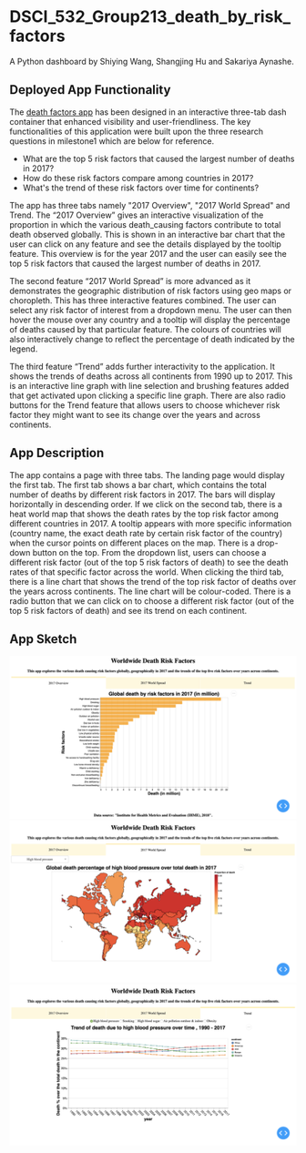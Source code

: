 # DSCI_532_Group213_death_by_risk_factors
A Python dashboard by Shiying Wang, Shangjing Hu and Sakariya Aynashe.

## Deployed App Functionality

The [death factors app](https://risk-factors-of-death.herokuapp.com) has been designed in an interactive three-tab dash container that enhanced visibility and user-friendliness. The key functionalities of this application were built upon the three research questions in milestone1 which are below for reference.

- What are the top 5 risk factors that caused the largest number of deaths in 2017?
- How do these risk factors compare among countries in 2017?
- What's the trend of these risk factors over time for continents?

The app has three tabs namely "2017 Overview", "2017 World Spread" and Trend.
The “2017 Overview” gives an interactive visualization of the proportion in which the various death_causing factors contribute to total death observed globally. This is shown in an interactive bar chart that the user can click on any feature and see the details displayed by the tooltip feature. This overview is for the year 2017 and the user can easily see the top 5 risk factors that caused the largest number of deaths in 2017.

The second feature “2017 World Spread” is more advanced as it demonstrates the geographic distribution of risk factors using geo maps or choropleth. This has three interactive features combined. The user can select any risk factor of interest from a dropdown menu. The user can then hover the mouse over any country and a tooltip will display the percentage of deaths caused by that particular feature. The colours of countries will also interactively change to reflect the percentage of death indicated by the legend.

The third feature “Trend” adds further interactivity to the application. It shows the trends of deaths across all continents from 1990 up to 2017. This is an interactive line graph with line selection and brushing features added that get activated upon clicking a specific line graph. There are also radio buttons for the Trend feature that allows users to choose whichever risk factor they might want to see its change over the years and across continents.

## App Description

The app contains a page with three tabs. The landing page would display the first tab. The first tab shows a bar chart, which contains the total number of deaths by different risk factors in 2017. The bars will display horizontally in descending order. If we click on the second tab, there is a heat world map that shows the death rates by the top risk factor among different countries in 2017. A tooltip appears with more specific information (country name, the exact death rate by certain risk factor of the country) when the cursor points on different places on the map. There is a drop-down button on the top. From the dropdown list, users can choose a different risk factor (out of the top 5 risk factors of death) to see the death rates of that specific factor across the world. When clicking the third tab, there is a line chart that shows the trend of the top risk factor of deaths over the years across continents. The line chart will be colour-coded. There is a radio button that we can click on to choose a different risk factor (out of the top 5 risk factors of death) and see its trend on each continent.

## App Sketch
![app_feature1](img/app_feature1.png)
![app_feature2](img/app_feature2.png)
![app_feature3](img/app_feature3.png)

